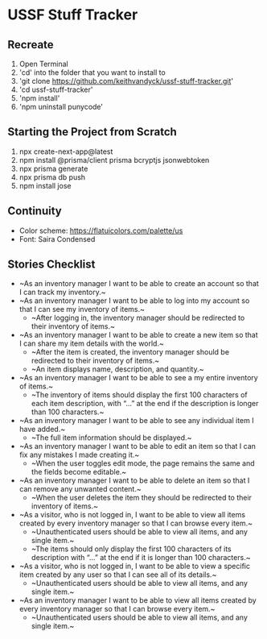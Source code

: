 # USSF Stuff Tracker

## Recreate
1. Open Terminal
2. 'cd' into the folder that you want to install to
3. 'git clone https://github.com/keithvandyck/ussf-stuff-tracker.git'
4. 'cd ussf-stuff-tracker'
5. 'npm install'
6. 'npm uninstall punycode'


## Starting the Project from Scratch
1. npx create-next-app@latest
2. npm install @prisma/client prisma bcryptjs jsonwebtoken
3. npx prisma generate
4. npx prisma db push
5. npm install jose

## Continuity
- Color scheme: https://flatuicolors.com/palette/us
- Font: Saira Condensed

## Stories Checklist
- ~As an inventory manager I want to be able to create an account so that I can track my inventory.~
- ~As an inventory manager I want to be able to log into my account so that I can see my inventory of items.~
  - ~After logging in, the inventory manager should be redirected to their inventory of items.~
- ~As an inventory manager I want to be able to create a new item so that I can share my item details with the world.~
  - ~After the item is created, the inventory manager should be redirected to their inventory of items.~
  - ~An item displays name, description, and quantity.~
- ~As an inventory manager I want to be able to see a my entire inventory of items.~
  - ~The inventory of items should display the first 100 characters of each item description, with “...” at the end if the description is longer than 100 characters.~
- ~As an inventory manager I want to be able to see any individual item I have added.~
  - ~The full item information should be displayed.~
- ~As an inventory manager I want to be able to edit an item so that I can fix any mistakes I made creating it.~
  - ~When the user toggles edit mode, the page remains the same and the fields become editable.~
- ~As an inventory manager I want to be able to delete an item so that I can remove any unwanted content.~
  - ~When the user deletes the item they should be redirected to their inventory of items.~
- ~As a visitor, who is not logged in, I want to be able to view all items created by every inventory manager so that I can browse every item.~
  - ~Unauthenticated users should be able to view all items, and any single item.~
  - ~The items should only display the first 100 characters of its description with “...” at the end if it is longer than 100 characters.~
- ~As a visitor, who is not logged in, I want to be able to view a specific item created by any user so that I can see all of its details.~
  - ~Unauthenticated users should be able to view all items, and any single item.~
- ~As an inventory manager I want to be able to view all items created by every inventory manager so that I can browse every item.~
  - ~Unauthenticated users should be able to view all items, and any single item.~
